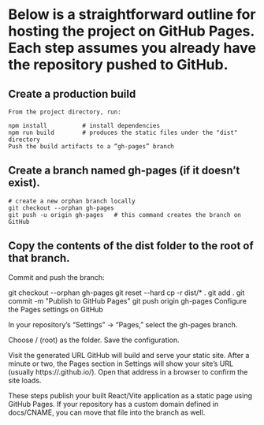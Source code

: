 # Below is a straightforward outline for hosting the project on GitHub Pages. Each step assumes you already have the repository pushed to GitHub.

## Create a production build
    From the project directory, run:

    npm install          # install dependencies
    npm run build        # produces the static files under the "dist" directory
    Push the build artifacts to a “gh-pages” branch

## Create a branch named gh-pages (if it doesn’t exist).
    # create a new orphan branch locally
    git checkout --orphan gh-pages
    git push -u origin gh-pages   # this command creates the branch on GitHub
## Copy the contents of the dist folder to the root of that branch.

Commit and push the branch:

git checkout --orphan gh-pages
git reset --hard
cp -r dist/* .
git add .
git commit -m "Publish to GitHub Pages"
git push origin gh-pages
Configure the Pages settings on GitHub

In your repository’s “Settings” → “Pages,” select the gh-pages branch.

Choose / (root) as the folder. Save the configuration.

Visit the generated URL
GitHub will build and serve your static site. After a minute or two, the Pages section in Settings will show your site’s URL (usually https://<username>.github.io/<repository>). Open that address in a browser to confirm the site loads.

These steps publish your built React/Vite application as a static page using GitHub Pages. If your repository has a custom domain defined in docs/CNAME, you can move that file into the branch as well.